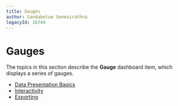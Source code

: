 ```yaml
---
title: Gauges
author: Sandakelum Senevirathna
legacyId: 16744
---
```

# Gauges
The topics in this section describe the **Gauge** dashboard item, which displays a series of gauges.
* [Data Presentation Basics](gauges/data-presentation-basics.md)
* [Interactivity](gauges/interactivity.md)
* [Exporting](gauges/exporting.md)